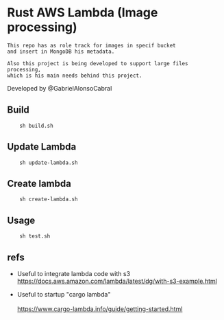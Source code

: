# Rust AWS Lambda (Image processing)
    This repo has as role track for images in specif bucket
    and insert in MongoDB his metadata.

    Also this project is being developed to support large files processing,
    which is his main needs behind this project. 

Developed by
    @GabrielAlonsoCabral

## Build
```
    sh build.sh
```

## Update Lambda
```
    sh update-lambda.sh
```

## Create lambda
```
    sh create-lambda.sh
```

## Usage
```
    sh test.sh
```


## refs
 - Useful to integrate lambda code with s3
    <br/>
    https://docs.aws.amazon.com/lambda/latest/dg/with-s3-example.html

 - Useful to startup "cargo lambda"  
    <br/>
    https://www.cargo-lambda.info/guide/getting-started.html